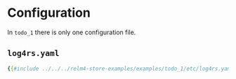 # Configuration

In `todo_1` there is only one configuration file.

## `log4rs.yaml`

```yaml
{{#include ../../../relm4-store-examples/examples/todo_1/etc/log4rs.yaml}}
```
